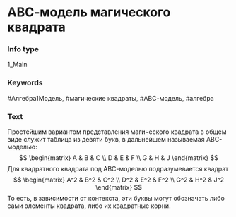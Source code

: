 # АВС-модель магического квадрата
### Info type
1_Main
### Keywords
#Алгебра1Модель, #магические квадраты, #АВС-модель, #алгебра
### Text
Простейшим вариантом представления магического квадрата в общем виде служит таблица из девяти букв, в дальнейшем называемая АВС-моделью:
$$
\begin{matrix}
A & B & C \\
D & E & F \\
G & H & J
\end{matrix}
$$
Для квадратного квадрата под АВС-моделью подразумевается квадрат
$$
\begin{matrix}
A^2 & B^2 & C^2 \\
D^2 & E^2 & F^2 \\
G^2 & H^2 & J^2
\end{matrix}
$$
То есть, в зависимости от контекста, эти буквы могут обозначать либо сами элементы квадрата, либо их квадратные корни.